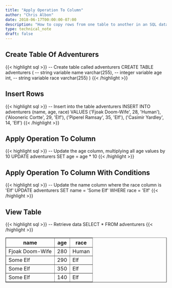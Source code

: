 ```yaml
---
title: "Apply Operation To Column"
author: "Chris Albon"
date: 2018-06-17T00:00:00-07:00
description: "How to copy rows from one table to another in an SQL database."
type: technical_note
draft: false
---
```


## Create Table Of Adventurers

{{< highlight sql >}}
-- Create table called adventurers
CREATE TABLE adventurers (
    -- string variable
    name varchar(255),
    -- integer variable
    age int,
    -- string variable
    race varchar(255)
)
{{< /highlight >}}

## Insert Rows

{{< highlight sql >}}
-- Insert into the table adventurers
INSERT INTO adventurers (name, age, race)
VALUES ('Fjoak Doom-Wife', 28, 'Human'),
       ('Alooneric Cortte', 29, 'Elf'),
       ('Piperel Ramsay', 35, 'Elf'),
       ('Casimir Yardley', 14, 'Elf')
{{< /highlight >}}

## Apply Operation To Column

{{< highlight sql >}}
-- Update the age column, multiplying all age values by 10
UPDATE adventurers SET age = age * 10
{{< /highlight >}}

## Apply Operation To Column With Conditions

{{< highlight sql >}}
-- Update the name column where the race column is 'Elf'
UPDATE adventurers SET name = 'Some Elf'
WHERE race = 'Elf'
{{< /highlight >}}

## View Table

{{< highlight sql >}}
-- Retrieve data
SELECT * FROM adventurers
{{< /highlight >}}
<table border="1" style="border-collapse:collapse">
<tr><th>name</th><th>age</th><th>race</th></tr>
<tr><td>Fjoak Doom-Wife</td><td>280</td><td>Human</td></tr>
<tr><td>Some Elf</td><td>290</td><td>Elf</td></tr>
<tr><td>Some Elf</td><td>350</td><td>Elf</td></tr>
<tr><td>Some Elf</td><td>140</td><td>Elf</td></tr></table>